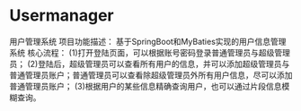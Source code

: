 # Usermanager
用户管理系统
项目功能描述：
    基于SpringBoot和MyBaties实现的用户信息管理系统
核心流程：
(1)打开登陆页面，可以根据账号密码登录普通管理员与超级管理员；
(2)登陆后，超级管理员可以查看所有用户的信息，并可以添加超级管理员与普通管理员账户；普通管理员可以查看除超级管理员外所有用户信息，尽可以添加普通管理员账户；
(3)根据用户的某些信息精确查询用户，也可以通过片段信息模糊查询。
